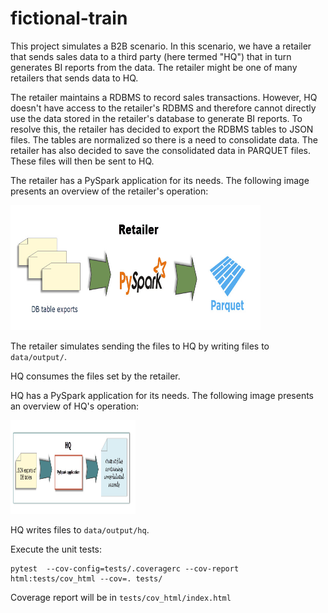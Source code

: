 # fictional-train

This project simulates a B2B scenario.  In this scenario, we have a retailer that sends
sales data to a third party (here termed "HQ") that in turn generates BI reports from the data.
The retailer might be one of many retailers that sends data to HQ.

The retailer maintains a RDBMS to record sales transactions.  However, HQ doesn't have
access to the retailer's RDBMS and therefore cannot directly use the data stored in the 
retailer's database to generate BI reports.  To resolve this, the retailer has decided to 
export the RDBMS tables to JSON files.  The tables are normalized so there is a need to 
consolidate data.  The retailer has also decided to save the consolidated data in PARQUET 
files.  These files will then be sent to HQ.

The retailer has a PySpark application for its needs.  The following image presents an
overview of the retailer's operation:

<img src="data/images/retailer.jpg" width="400" height="200"/>

The retailer simulates sending the files to HQ by writing files to `data/output/`.

HQ consumes the files set by the retailer.

HQ has a PySpark application for its needs.  The following image presents an
overview of HQ's operation:

<img src="data/images/hq.jpg" width="200" height="150"/>

HQ writes files to `data/output/hq`.

Execute the unit tests:

    pytest  --cov-config=tests/.coveragerc --cov-report html:tests/cov_html --cov=. tests/

Coverage report will be in `tests/cov_html/index.html`